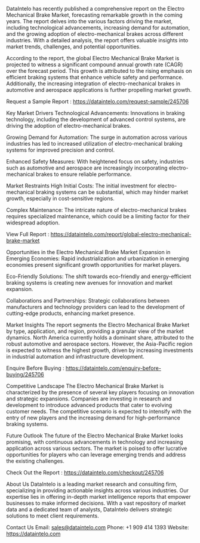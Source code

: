DataIntelo has recently published a comprehensive report on the Electro Mechanical Brake Market, forecasting remarkable growth in the coming years. The report delves into the various factors driving the market, including technological advancements, increasing demand for automation, and the growing adoption of electro-mechanical brakes across different industries. With a detailed analysis, the report offers valuable insights into market trends, challenges, and potential opportunities.

According to the report, the global Electro Mechanical Brake Market is projected to witness a significant compound annual growth rate (CAGR) over the forecast period. This growth is attributed to the rising emphasis on efficient braking systems that enhance vehicle safety and performance. Additionally, the increasing integration of electro-mechanical brakes in automotive and aerospace applications is further propelling market growth.

Request a Sample Report : https://dataintelo.com/request-sample/245706

Key Market Drivers
Technological Advancements: Innovations in braking technology, including the development of advanced control systems, are driving the adoption of electro-mechanical brakes.

Growing Demand for Automation: The surge in automation across various industries has led to increased utilization of electro-mechanical braking systems for improved precision and control.

Enhanced Safety Measures: With heightened focus on safety, industries such as automotive and aerospace are increasingly incorporating electro-mechanical brakes to ensure reliable performance.

Market Restraints
High Initial Costs: The initial investment for electro-mechanical braking systems can be substantial, which may hinder market growth, especially in cost-sensitive regions.

Complex Maintenance: The intricate nature of electro-mechanical brakes requires specialized maintenance, which could be a limiting factor for their widespread adoption.

View Full Report : https://dataintelo.com/report/global-electro-mechanical-brake-market

Opportunities in the Electro Mechanical Brake Market
Expansion in Emerging Economies: Rapid industrialization and urbanization in emerging economies present significant growth opportunities for market players.

Eco-Friendly Solutions: The shift towards eco-friendly and energy-efficient braking systems is creating new avenues for innovation and market expansion.

Collaborations and Partnerships: Strategic collaborations between manufacturers and technology providers can lead to the development of cutting-edge products, enhancing market presence.

Market Insights
The report segments the Electro Mechanical Brake Market by type, application, and region, providing a granular view of the market dynamics. North America currently holds a dominant share, attributed to the robust automotive and aerospace sectors. However, the Asia-Pacific region is expected to witness the highest growth, driven by increasing investments in industrial automation and infrastructure development.

Enquire Before Buying : https://dataintelo.com/enquiry-before-buying/245706

Competitive Landscape
The Electro Mechanical Brake Market is characterized by the presence of several key players focusing on innovation and strategic expansions. Companies are investing in research and development to introduce advanced products that cater to evolving customer needs. The competitive scenario is expected to intensify with the entry of new players and the increasing demand for high-performance braking systems.

Future Outlook
The future of the Electro Mechanical Brake Market looks promising, with continuous advancements in technology and increasing application across various sectors. The market is poised to offer lucrative opportunities for players who can leverage emerging trends and address the existing challenges.

Check Out the Report : https://dataintelo.com/checkout/245706

About Us
DataIntelo is a leading market research and consulting firm, specializing in providing actionable insights across various industries. Our expertise lies in offering in-depth market intelligence reports that empower businesses to make informed decisions. With a vast repository of market data and a dedicated team of analysts, DataIntelo delivers strategic solutions to meet client requirements.

Contact Us
Email: sales@dataintelo.com
Phone: +1 909 414 1393
Website: https://dataintelo.com
